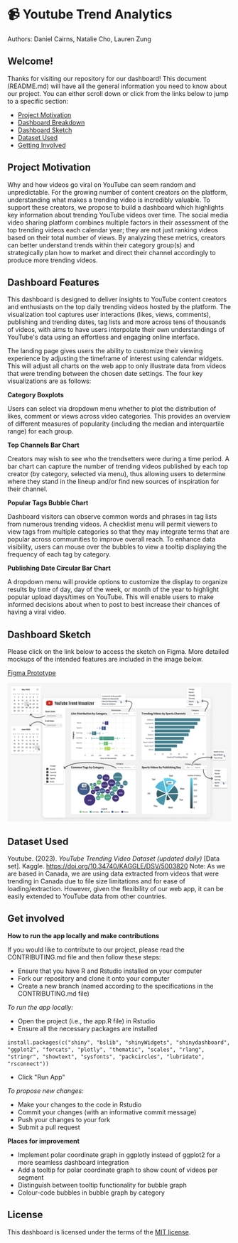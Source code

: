 # 📹 Youtube Trend Analytics

Authors: Daniel Cairns, Natalie Cho, Lauren Zung

## Welcome!
Thanks for visiting our repository for our dashboard! This document (README.md) will have all the general information you need to know about our project. You can either scroll down or click from the links below to jump to a specific section:

* [Project Motivation](#project-motivation)
* [Dashboard Breakdown](#dashboard-features)
* [Dashboard Sketch](#dashboard-sketch)
* [Dataset Used](#dataset-used)
* [Getting Involved](#get-involved)

## Project Motivation

Why and how videos go viral on YouTube can seem random and unpredictable. For the growing number of content creators on the platform, understanding what makes a trending video is incredibly valuable. To support these creators, we propose to build a dashboard which highlights key information about trending YouTube videos over time. The social media video sharing platform combines multiple factors in their assessment of the top trending videos each calendar year; they are not just ranking videos based on their total number of views. By analyzing these metrics, creators can better understand trends within their category group(s) and strategically plan how to market and direct their channel accordingly to produce more trending videos.

## Dashboard Features

This dashboard is designed to deliver insights to YouTube content creators and enthusiasts on the top daily trending videos hosted by the platform. The visualization tool captures user interactions (likes, views, comments), publishing and trending dates, tag lists and more across tens of thousands of videos, with aims to have users interpolate their own understandings of YouTube's data using an effortless and engaging online interface.

The landing page gives users the ability to customize their viewing experience by adjusting the timeframe of interest using calendar widgets. This will adjust all charts on the web app to only illustrate data from videos that were trending between the chosen date settings. The four key visualizations are as follows:

**Category Boxplots**

Users can select via dropdown menu whether to plot the distribution of likes, comment or views across video categories. This provides an overview of different measures of popularity (including the median and interquartile range) for each group.

**Top Channels Bar Chart**

Creators may wish to see who the trendsetters were during a time period. A bar chart can capture the number of trending videos published by each top creator (by category, selected via menu), thus allowing users to determine where they stand in the lineup and/or find new sources of inspiration for their channel.

**Popular Tags Bubble Chart**

Dashboard visitors can observe common words and phrases in tag lists from numerous trending videos. A checklist menu will permit viewers to view tags from multiple categories so that they may integrate terms that are popular across communities to improve overall reach. To enhance data visibility, users can mouse over the bubbles to view a tooltip displaying the frequency of each tag by category.

**Publishing Date Circular Bar Chart**

A dropdown menu will provide options to customize the display to organize results by time of day, day of the week, or month of the year to highlight popular upload days/times on YouTube. This will enable users to make informed decisions about when to post to best increase their chances of having a viral video.

## Dashboard Sketch

Please click on the link below to access the sketch on Figma. More detailed mockups of the intended features are included in the image below.

[Figma Prototype](https://www.figma.com/proto/33iTnABTUz3DOoFkYiHiHU/Dashboard?node-id=1%3A2&scaling=scale-down&page-id=0%3A1&starting-point-node-id=1%3A2)

![Mockup](img/mockup.png)

## Dataset Used

Youtube. (2023). <i>YouTube Trending Video Dataset (updated daily)</i> [Data set]. Kaggle. https://doi.org/10.34740/KAGGLE/DSV/5003820
Note: As we are based in Canada, we are using data extracted from videos that were trending in Canada due to file size limitations and for ease of loading/extraction. However, given the flexibility of our web app, it can be easily extended to YouTube data from other countries.

## Get involved

**How to run the app locally and make contributions**

If you would like to contribute to our project, please read the CONTRIBUTING.md file and then follow these steps:
- Ensure that you have R and Rstudio installed on your computer
- Fork our repository and clone it onto your computer
- Create a new branch (named according to the specifications in the CONTRIBUTING.md file)

*To run the app locally:*
- Open the project (i.e., the app.R file) in Rstudio 
- Ensure all the necessary packages are installed
```
install.packages(c("shiny", "bslib", "shinyWidgets", "shinydashboard", "ggplot2", "forcats", "plotly", "thematic", "scales", "rlang", "stringr", "showtext", "sysfonts", "packcircles", "lubridate", "rsconnect"))
```
- Click "Run App"

*To propose new changes:*
- Make your changes to the code in Rstudio
- Commit your changes (with an informative commit message)
- Push your changes to your fork
- Submit a pull request 

**Places for improvement**
- Implement polar coordinate graph in ggplotly instead of ggplot2 for a more seamless dashboard integration
- Add a tooltip for polar coordinate graph to show count of videos per segment
- Distinguish between tooltip functionality for bubble graph
- Colour-code bubbles in bubble graph by category

## License

This dashboard is licensed under the terms of the [MIT license](LICENSE).
